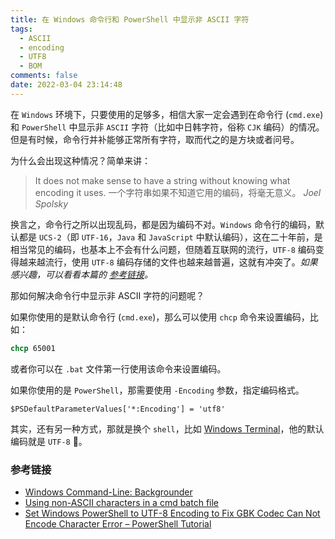 ```yaml
---
title: 在 Windows 命令行和 PowerShell 中显示非 ASCII 字符
tags:
  - ASCII
  - encoding
  - UTF8
  - BOM
comments: false
date: 2022-03-04 23:14:48
---
```


在 `Windows` 环境下，只要使用的足够多，相信大家一定会遇到在命令行 (`cmd.exe`) 和 `PowerShell` 中显示非 `ASCII` 字符（比如中日韩字符，俗称 `CJK` 编码）的情况。但是有时候，命令行并补能够正常所有字符，取而代之的是方块或者问号。

为什么会出现这种情况？简单来讲：

> It does not make sense to have a string without knowing what encoding it uses. [<i class="fa fa-chain" aria-hidden="true"></i>](https://www.joelonsoftware.com/2003/10/08/the-absolute-minimum-every-software-developer-absolutely-positively-must-know-about-unicode-and-character-sets-no-excuses/)
> 一个字符串如果不知道它用的编码，将毫无意义。
> <cite>Joel Spolsky</cite>

换言之，命令行之所以出现乱码，都是因为编码不对。`Windows` 命令行的编码，默认都是 `UCS-2`（即 `UTF-16`，`Java` 和 `JavaScript` 中默认编码），这在二十年前，是相当常见的编码，也基本上不会有什么问题，但随着互联网的流行，`UTF-8` 编码变得越来越流行，使用 `UTF-8` 编码存储的文件也越来越普遍，这就有冲突了。*如果感兴趣，可以看看本篇的 [参考链接](#参考链接)。*

那如何解决命令行中显示非 ASCII 字符的问题呢？

如果你使用的是默认命令行 (`cmd.exe`)，那么可以使用 `chcp` 命令来设置编码，比如：

``` bat
chcp 65001
```

或者你可以在 `.bat` 文件第一行使用该命令来设置编码。

如果你使用的是 `PowerShell`，那需要使用 `-Encoding` 参数，指定编码格式。

```
$PSDefaultParameterValues['*:Encoding'] = 'utf8'
```

其实，还有另一种方式，那就是换个 `shell`，比如 [Windows Terminal](https://docs.microsoft.com/en-us/windows/terminal/)，他的默认编码就是 `UTF-8` 🙂。

### 参考链接

- [<i class="fa fa-windows" aria-hidden="true"></i> Windows Command-Line: Backgrounder](https://devblogs.microsoft.com/commandline/windows-command-line-backgrounder/)
- [<i class="fa fa-stack-overflow" aria-hidden="true"></i> Using non-ASCII characters in a cmd batch file](https://stackoverflow.com/questions/18813495/using-non-ascii-characters-in-a-cmd-batch-file)
- [Set Windows PowerShell to UTF-8 Encoding to Fix GBK Codec Can Not Encode Character Error – PowerShell Tutorial](https://www.tutorialexample.com/set-windows-powershell-to-utf-8-encoding-to-fix-gbk-codec-can-not-encode-character-error-powershell-tutorial)
